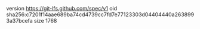 version https://git-lfs.github.com/spec/v1
oid sha256:c7201f14aae689ba74cd4739cc7fd7e77123303d04404440a2638993a37bcefa
size 1768
